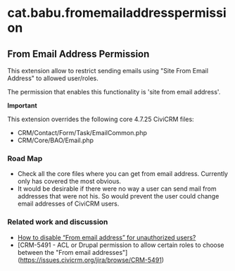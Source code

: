 # cat.babu.fromemailaddresspermission

## From Email Address Permission

This extension allow to restrict sending emails using "Site From Email Address" to allowed user/roles.

The permission that enables this functionality is 'site from email address'.

**Important**

This extension overrides the following core 4.7.25 CiviCRM files:

- CRM/Contact/Form/Task/EmailCommon.php
- CRM/Core/BAO/Email.php

### Road Map

- Check all the core files where you can get from email address. Currently only has covered the most obvious.
- It would be desirable if there were no way a user can send mail from addresses that were not his. So would prevent the user could change email addresses of CiviCRM users.

### Related work and discussion

- [How to disable “From email address” for unauthorized users?](https://civicrm.stackexchange.com/questions/7236/how-to-disable-from-email-address-for-unauthorized-users)
- [CRM-5491 - ACL or Drupal permission to allow certain roles to choose between the "From email addresses"] (https://issues.civicrm.org/jira/browse/CRM-5491)
